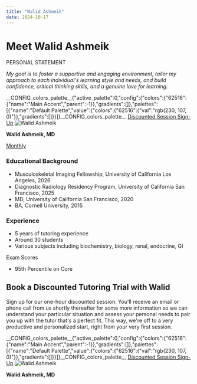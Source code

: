 ```yaml
---
title: "Walid Ashmeik"
date: 2024-10-17
---
```


# Meet Walid Ashmeik

PERSONAL STATEMENT

_My goal is to foster a supportive and engaging environment, tailor my approach to each individual's learning style and needs, and build confidence, critical thinking skills, and a genuine love for learning._

\_\_CONFIG\_colors\_palette\_\_{"active\_palette":0,"config":{"colors":{"62516":{"name":"Main Accent","parent":-1}},"gradients":\[\]},"palettes":\[{"name":"Default Palette","value":{"colors":{"62516":{"val":"rgb(230, 107, 0)"}},"gradients":\[\]}}\]}\_\_CONFIG\_colors\_palette\_\_ [Discounted Session Sign-Up](/purchase-discounted-session/) ![](https://www.medlearnity.com/wp-content/uploads/2024/10/Walid-Ashmeik.webp "Walid Ashmeik")

**Walid Ashmeik, MD**

[Monthly](#)

### Educational Background

- Musculoskeletal Imaging Fellowship, University of California Los Angeles, 2026
- Diagnostic Radiology Residency Program, University of California San Francisco, 2025
- MD, University of California San Francisco, 2020
- BA, Cornell University, 2015

### Experience

- 5 years of tutoring experience
- Around 30 students
- Various subjects including biochemistry, biology, renal, endocrine, GI

Exam Scores

- 95th Percentile on Core

## Book a Discounted Tutoring Trial with Walid

Sign up for our one-hour discounted session. You'll receive an email or phone call from us shortly thereafter for some more information so we can understand your particular situation and assess your personal needs to pair you up with the tutor that's a perfect fit. This way, we're off to a very productive and personalized start, right from your very first session.

\_\_CONFIG\_colors\_palette\_\_{"active\_palette":0,"config":{"colors":{"62516":{"name":"Main Accent","parent":-1}},"gradients":\[\]},"palettes":\[{"name":"Default Palette","value":{"colors":{"62516":{"val":"rgb(230, 107, 0)"}},"gradients":\[\]}}\]}\_\_CONFIG\_colors\_palette\_\_ [Discounted Session Sign-Up](/purchase-discounted-session/) ![](https://www.medlearnity.com/wp-content/uploads/2024/10/Walid-Ashmeik.webp "Walid Ashmeik")

**Walid Ashmeik, MD**
